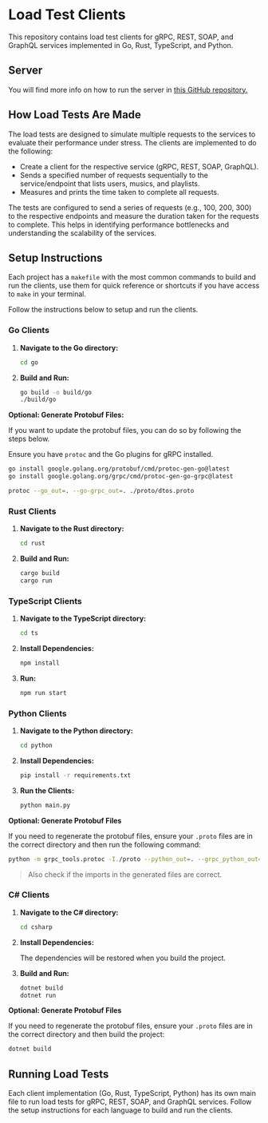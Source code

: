 # Load Test Clients

This repository contains load test clients for gRPC, REST, SOAP, and GraphQL services implemented in Go, Rust, TypeScript, and Python.

## Server

You will find more info on how to run the server in [this GitHub repository.](https://github.com/samufacanha2/multi-protocol-db)

## How Load Tests Are Made

The load tests are designed to simulate multiple requests to the services to evaluate their performance under stress. The clients are implemented to do the following:

- Create a client for the respective service (gRPC, REST, SOAP, GraphQL).
- Sends a specified number of requests sequentially to the service/endpoint that lists users, musics, and playlists.
- Measures and prints the time taken to complete all requests.

The tests are configured to send a series of requests (e.g., 100, 200, 300) to the respective endpoints and measure the duration taken for the requests to complete. This helps in identifying performance bottlenecks and understanding the scalability of the services.

## Setup Instructions

Each project has a `makefile` with the most common commands to build and run the clients, use them for quick reference or shortcuts if you have access to `make` in your terminal.

Follow the instructions below to setup and run the clients.

### Go Clients

1. **Navigate to the Go directory:**

   ```sh
   cd go
   ```

2. **Build and Run:**
   ```sh
   go build -o build/go
   ./build/go
   ```

**Optional: Generate Protobuf Files:**

If you want to update the protobuf files, you can do so by following the steps below.

Ensure you have `protoc` and the Go plugins for gRPC installed.

```sh
go install google.golang.org/protobuf/cmd/protoc-gen-go@latest
go install google.golang.org/grpc/cmd/protoc-gen-go-grpc@latest

protoc --go_out=. --go-grpc_out=. ./proto/dtos.proto
```

### Rust Clients

1. **Navigate to the Rust directory:**

   ```sh
   cd rust
   ```

2. **Build and Run:**

   ```sh
   cargo build
   cargo run
   ```

### TypeScript Clients

1. **Navigate to the TypeScript directory:**

   ```sh
   cd ts
   ```

2. **Install Dependencies:**

   ```sh
   npm install
   ```

3. **Run:**
   ```sh
   npm run start
   ```

### Python Clients

1. **Navigate to the Python directory:**

   ```sh
   cd python
   ```

2. **Install Dependencies:**

   ```sh
   pip install -r requirements.txt
   ```

3. **Run the Clients:**

   ```sh
   python main.py
   ```

**Optional: Generate Protobuf Files**

If you need to regenerate the protobuf files, ensure your `.proto` files are in the correct directory and then run the following command:

```sh
python -m grpc_tools.protoc -I./proto --python_out=. --grpc_python_out=. ./proto/dtos.proto
```

> Also check if the imports in the generated files are correct.

### C# Clients

1. **Navigate to the C# directory:**

   ```sh
   cd csharp
   ```

2. **Install Dependencies:**

   The dependencies will be restored when you build the project.

3. **Build and Run:**

   ```sh
   dotnet build
   dotnet run
   ```

**Optional: Generate Protobuf Files**

If you need to regenerate the protobuf files, ensure your `.proto` files are in the correct directory and then build the project:

```sh
dotnet build
```

## Running Load Tests

Each client implementation (Go, Rust, TypeScript, Python) has its own main file to run load tests for gRPC, REST, SOAP, and GraphQL services. Follow the setup instructions for each language to build and run the clients.
